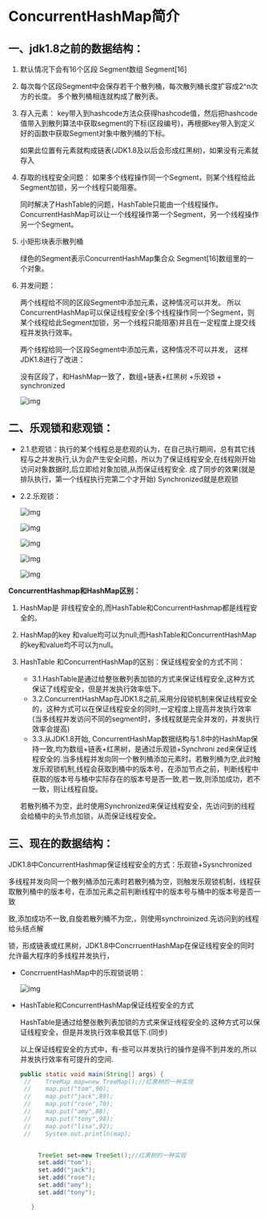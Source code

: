 # ConcurrentHashMap简介

## 一、jdk1.8之前的数据结构：

1. 默认情况下会有16个区段 Segment数组 Segment[16]

2. 每次每个区段Segment中会保存若干个散列桶，每次散列桶长度扩容成2^n次方的长度。 多个散列桶相连就构成了散列表。

3. 存入元素： key带入到hashcode方法众获得hashcode值，然后把hashcode值带入到散列算法中获取segment的下标(区段编号)，再根据key带入到定义好的函数中获取Segment对象中散列桶的下标。

   如果此位置有元素就构成链表(JDK1.8及以后会形成红黑树)，如果没有元素就存入

3. 存取的线程安全问题： 如果多个线程操作同一个Segment，则某个线程给此Segment加锁，另一个线程只能阻塞。

   同时解决了HashTable的问题，HashTable只能由一个线程操作。 ConcurrentHashMap可以让一个线程操作第一个Segment，另一个线程操作另一个Segment。

4. 小矩形块表示散列桶

   绿色的Segment表示ConcurrentHashMap集合众 Segment[16]数组里的一个对象。

5. 并发问题：

   两个线程给不同的区段Segment中添加元素，这种情况可以并发。 所以ConcurrentHashMap可以保证线程安全(多个线程操作同一个Segment，则某个线程给此Segment加锁，另一个线程只能阻塞)并且在一定程度上提交线程并发执行效率。

   两个线程给同一个区段Segment中添加元素，这种情况不可以并发， 这样JDK1.8进行了改进：

   没有区段了，和HashMap一致了，数组+链表+红黑树 +乐观锁 + synchronized

   ![img](https://img-blog.csdnimg.cn/9b438668c7a545eb9c48e28538c765a6.png?x-oss-process=image/watermark,type_d3F5LXplbmhlaQ,shadow_50,text_Q1NETiBA5a2k54us5paX5aOr,size_20,color_FFFFFF,t_70,g_se,x_16)

## 二、乐观锁和悲观锁：
- 2.1.悲观锁：执行的某个线程总是悲观的认为，在自己执行期间，总有其它线程与之并发执行,认为会产生安全问题，所以为了保证线程安全,在线程刚开始访问对象数据时,后立即给对象加锁,从而保证线程安全. 成了同步的效果(就是排队执行，第一个线程执行完第二个才开始)
  Synchronized就是悲观锁

- 2.2.乐观锁：

  ![img](https://img-blog.csdnimg.cn/c8921ab9be4542bda2852f0ba40695d9.png?x-oss-process=image/watermark,type_d3F5LXplbmhlaQ,shadow_50,text_Q1NETiBA5a2k54us5paX5aOr,size_19,color_FFFFFF,t_70,g_se,x_16)

  ![img](https://img-blog.csdnimg.cn/e978508f35474578bf7b820b9c816b56.png?x-oss-process=image/watermark,type_d3F5LXplbmhlaQ,shadow_50,text_Q1NETiBA5a2k54us5paX5aOr,size_19,color_FFFFFF,t_70,g_se,x_16)

  ![img](https://img-blog.csdnimg.cn/a15d4aaf09fd4975ae5801cd8ac0e41b.png?x-oss-process=image/watermark,type_d3F5LXplbmhlaQ,shadow_50,text_Q1NETiBA5a2k54us5paX5aOr,size_19,color_FFFFFF,t_70,g_se,x_16)

  ![img](https://img-blog.csdnimg.cn/560120044a484256a1aff21a51e72884.png?x-oss-process=image/watermark,type_d3F5LXplbmhlaQ,shadow_50,text_Q1NETiBA5a2k54us5paX5aOr,size_19,color_FFFFFF,t_70,g_se,x_16)

  ![img](https://img-blog.csdnimg.cn/f21c2d6bfe5c4016bc3b6b2c57a32835.png?x-oss-process=image/watermark,type_d3F5LXplbmhlaQ,shadow_50,text_Q1NETiBA5a2k54us5paX5aOr,size_19,color_FFFFFF,t_70,g_se,x_16)

**ConcurrentHashmap和HashMap区别：**

1. HashMap是 非线程安全的,而HashTable和ConcurrentHashmap都是线程安全的。

2. HashMap的key 和value均可以为null;而HashTable和ConcurrentHashMap的key和value均不可以为null。

3. HashTable 和ConcurrentHashMap的区别：保证线程安全的方式不同：

   - 3.1.HashTable是通过给整张散列表加锁的方式来保证线程安全,这种方式保证了线程安全，但是并发执行效率低下。
   - 3.2.ConcurrentHashMap在JDK1.8之前,采用分段锁机制来保证线程安全的，这种方式可以在保证线程安全的同时,一定程度上提高并发执行效率(当多线程并发访问不同的segment时，多线程就是完全并发的，并发执行效率会提高)
   - 3.3.从JDK1.8开始, ConcurrentHashMap数据结构与1.8中的HashMap保持一致,均为数组+链表+红黑树，是通过乐观锁+Synchroni zed来保证线程安全的.当多线程并发向同一个散列桶添加元素时。若散列桶为空,此时触发乐观锁机制,线程会获取到桶中的版本号，在添加节点之前，判断线程中获取的版本号与桶中实际存在的版本号是否一致,若一致,则添加成功，若不一致，则让线程自旋。

   若散列桶不为空，此时使用Synchronized来保证线程安全，先访问到的线程会给桶中的头节点加锁，从而保证线程安全。
   

## 三、现在的数据结构：
JDK1.8中ConcurrentHashmap保证线程安全的方式：乐观锁+Sysnchronized

多线程并发向同一个散列桶添加元素时若散列桶为空，则触发乐观锁机制，线程获取散列桶中的版本号，在添加元素之前判断线程中的版本号与桶中的版本号是否一致

致,添加成功不一致,自旋若散列桶不为空,，则使用synchroinized.先访问到的线程给头结点解

锁，形成链表或红黑树，JDK1.8中ConcrruentHashMap在保证线程安全的同时允许最大程序的多线程并发执行，

- ConcrruentHashMap中的乐观锁说明：

  ![img](https://img-blog.csdnimg.cn/e5eb5866b02448309aed87f81dde1255.png?x-oss-process=image/watermark,type_d3F5LXplbmhlaQ,shadow_50,text_Q1NETiBA5a2k54us5paX5aOr,size_19,color_FFFFFF,t_70,g_se,x_16)

- HashTable和ConcurrentHashMap保证线程安全的方式

  HashTable是通过给整张散列表加锁的方式来保证线程安全的.这种方式可以保证线程安全，但是并发执行效率极其低下.(同步)

  以上保证线程安全的方式中，有-些可以并发执行的操作是得不到并发的,所以并发执行效率有可提升的空间.

  ```java
  public static void main(String[] args) {
   //    TreeMap map=new TreeMap();//红黑树的一种实现
   //    map.put("tom",90);
   //    map.put("jack",80);
   //    map.put("rose",70);
   //    map.put("amy",88);
   //    map.put("tony",98);
   //    map.put("lisa",92);
   //    System.out.println(map);
  
  
       TreeSet set=new TreeSet();//红黑树的一种实现
       set.add("tom");
       set.add("jack");
       set.add("rose");
       set.add("amy");
       set.add("tony");
  
     }
  ```
  
  
